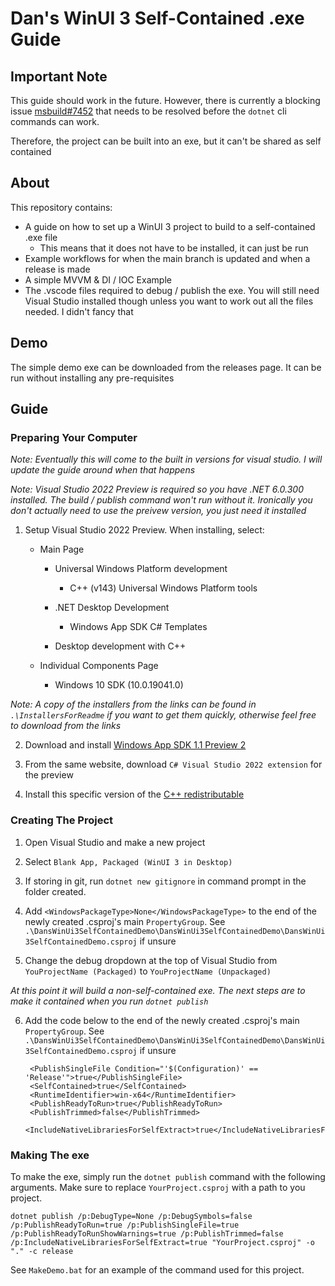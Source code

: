 # Dan's WinUI 3 Self-Contained .exe Guide

## Important Note

This guide should work in the future. However, there is currently a blocking issue [msbuild#7452](https://github.com/dotnet/msbuild/issues/7452) that needs to be resolved before the `dotnet` cli commands can work.

Therefore, the project can be built into an exe, but it can't be shared as self contained

## About

This repository contains:

* A guide on how to set up a WinUI 3 project to build to a self-contained .exe file
  * This means that it does not have to be installed, it can just be run
* Example workflows for when the main branch is updated and when a release is made
* A simple MVVM & DI / IOC Example
* The .vscode files required to debug / publish the exe. You will still need Visual Studio installed though unless you want to work out all the files needed. I didn't fancy that

## Demo

The simple demo exe can be downloaded from the releases page. It can be run without installing any pre-requisites

## Guide

### Preparing Your Computer

*Note: Eventually this will come to the built in versions for visual studio. I will update the guide around when that happens*

*Note: Visual Studio 2022 Preview is required so you have .NET 6.0.300 installed. The build / publish command won't run without it. Ironically you don't actually need to use the preivew version, you just need it installed*

1) Setup Visual Studio 2022 Preview. When installing, select:

    * Main Page

        * Universal Windows Platform development

            * C++ (v143) Universal Windows Platform tools

        * .NET Desktop Development

            * Windows App SDK C# Templates

        * Desktop development with C++

    * Individual Components Page

        * Windows 10 SDK (10.0.19041.0)

*Note: A copy of the installers from the links can be found in `.\InstallersForReadme` if you want to get them quickly, otherwise feel free to download from the links*

2) Download and install [Windows App SDK 1.1 Preview 2](https://docs.microsoft.com/en-us/windows/apps/windows-app-sdk/downloads)

3) From the same website, download `C# Visual Studio 2022 extension` for the preview

4) Install this specific version of the [C++ redistributable](https://docs.microsoft.com/en-us/cpp/windows/latest-supported-vc-redist?view=msvc-170)

### Creating The Project

1) Open Visual Studio and make a new project

2) Select `Blank App, Packaged (WinUI 3 in Desktop)`

3) If storing in git, run `dotnet new gitignore` in command prompt in the folder created.

4) Add `<WindowsPackageType>None</WindowsPackageType>` to the end of the newly created .csproj's main `PropertyGroup`. See `.\DansWinUi3SelfContainedDemo\DansWinUi3SelfContainedDemo\DansWinUi3SelfContainedDemo.csproj` if unsure

5) Change the debug dropdown at the top of Visual Studio from `YouProjectName (Packaged)` to `YouProjectName (Unpackaged)`

*At this point it will build a non-self-contained exe. The next steps are to make it contained when you run `dotnet publish`*

6) Add the code below to the end of the newly created .csproj's main `PropertyGroup`. See `.\DansWinUi3SelfContainedDemo\DansWinUi3SelfContainedDemo\DansWinUi3SelfContainedDemo.csproj` if unsure

        <PublishSingleFile Condition="'$(Configuration)' == 'Release'">true</PublishSingleFile>
        <SelfContained>true</SelfContained>
        <RuntimeIdentifier>win-x64</RuntimeIdentifier>
        <PublishReadyToRun>true</PublishReadyToRun>
        <PublishTrimmed>false</PublishTrimmed>
        <IncludeNativeLibrariesForSelfExtract>true</IncludeNativeLibrariesForSelfExtract>

### Making The exe

To make the exe, simply run the `dotnet publish` command with the following arguments. Make sure to replace `YourProject.csproj` with a path to you project.

    dotnet publish /p:DebugType=None /p:DebugSymbols=false /p:PublishReadyToRun=true /p:PublishSingleFile=true /p:PublishReadyToRunShowWarnings=true /p:PublishTrimmed=false /p:IncludeNativeLibrariesForSelfExtract=true "YourProject.csproj" -o "." -c release

See `MakeDemo.bat` for an example of the command used for this project.
